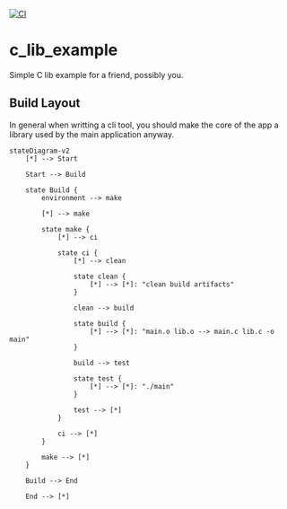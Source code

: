 [![CI](https://github.com/duaneking/c_lib_example/actions/workflows/makefile.yml/badge.svg)](https://github.com/duaneking/c_lib_example/actions/workflows/makefile.yml)


# c_lib_example
Simple C lib example for a friend, possibly you.

## Build Layout

In general when writting a cli tool, you should make the core of the app a library used by the main application anyway.

```mermaid
stateDiagram-v2
    [*] --> Start

    Start --> Build
    
    state Build {
        environment --> make

        [*] --> make

        state make {
            [*] --> ci

            state ci {
                [*] --> clean
                
                state clean {
                    [*] --> [*]: "clean build artifacts"
                }

                clean --> build

                state build {
                    [*] --> [*]: "main.o lib.o --> main.c lib.c -o main"
                }

                build --> test

                state test {
                    [*] --> [*]: "./main"
                }

                test --> [*]
            }

            ci --> [*]
        }

        make --> [*]
    }

    Build --> End

    End --> [*]
```